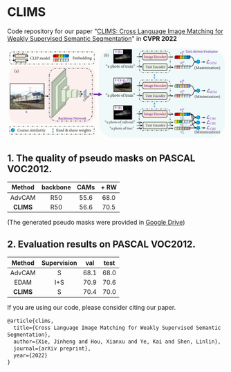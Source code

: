 # CLIMS
Code repository for our paper "[CLIMS: Cross Language Image Matching for Weakly Supervised Semantic Segmentation](https://arxiv.org/abs/2110.)" in **CVPR 2022**

![](clims.png)

## 1. The quality of pseudo masks on PASCAL VOC2012.
| Method                | backbone | CAMs | + RW |
|:---------------------:|:---:|:----:|:----:|
| AdvCAM                | R50 | 55.6 | 68.0 |
| **CLIMS**                 | R50 | 56.6 | 70.5 |

(The generated pseudo masks were provided in [Google Drive](https://drive.google.com/file/d/1Z_3BWH_KcJnKwQ3IItNozzAXmOzRP8yU/view?usp=sharing))

## 2. Evaluation results on PASCAL VOC2012.
| Method                | Supervision| val | test |
|:---------------------:|:---:|:----:|:----:|
| AdvCAM                | S   | 68.1 | 68.0 |
| EDAM                  | I+S | 70.9 | 70.6 |
| **CLIMS**                 | S   | 70.4 | 70.0 |


If you are using our code, please consider citing our paper.

```
@article{clims,
  title={Cross Language Image Matching for Weakly Supervised Semantic Segmentation},
  author={Xie, Jinheng and Hou, Xianxu and Ye, Kai and Shen, Linlin},
  journal={arXiv preprint},
  year={2022}
}
```
